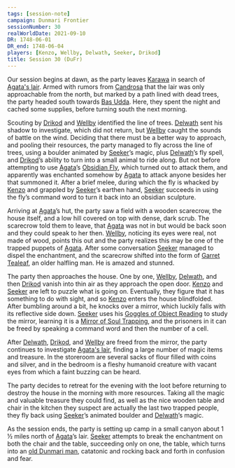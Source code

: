 ```yaml
---
tags: [session-note]
campaign: Dunmari Frontier
sessionNumber: 30
realWorldDate: 2021-09-10
DR: 1748-06-01
DR_end: 1748-06-04
players: [Kenzo, Wellby, Delwath, Seeker, Drikod]
title: Session 30 (DuFr)
---
```


Our session begins at dawn, as the party leaves [Karawa](<../../../gazetteer/greater-dunmar/realms/dunmar/eastern-dunmar/karawa.md>) in search of [Agata's lair](<../../../gazetteer/greater-dunmar/dunmari-basin/agata-s-lair.md>). Armed with rumors from [Candrosa](<../../../people/dunmari/candrosa.md>) that the lair was only approachable from the north, but marked by a path lined with dead trees, the party headed south towards [Bas Udda](<../../../gazetteer/greater-dunmar/realms/dunmar/eastern-dunmar/bas-udda.md>). Here, they spent the night and cached some supplies, before turning south the next morning.

Scouting by [Drikod](<../../../people/pcs/dunmar-fellowship/guests/drikod.md>) and [Wellby](<../../../people/pcs/dunmar-fellowship/wellby.md>) identified the line of trees. [Delwath](<../../../people/pcs/dunmar-fellowship/delwath.md>) sent his shadow to investigate, which did not return, but [Wellby](<../../../people/pcs/dunmar-fellowship/wellby.md>) caught the sounds of battle on the wind. Deciding that there must be a better way to approach, and pooling their resources, the party managed to fly across the line of trees, using a boulder animated by [Seeker](<../../../people/pcs/dunmar-fellowship/seeker.md>)’s magic, plus [Delwath](<../../../people/pcs/dunmar-fellowship/delwath.md>)’s fly spell, and [Drikod](<../../../people/pcs/dunmar-fellowship/guests/drikod.md>)’s ability to turn into a small animal to ride along. But not before attempting to use [Agata](<../../../people/fey/agata.md>)’s [Obsidian Fly](<../treasure/treasure-from-agata/obsidian-fly.md>), which turned out to attack them, and apparently was enchanted somehow by [Agata](<../../../people/fey/agata.md>) to attack anyone besides her that summoned it. After a brief melee, during which the fly is whacked by [Kenzo](<../../../people/pcs/dunmar-fellowship/kenzo.md>) and grappled by [Seeker](<../../../people/pcs/dunmar-fellowship/seeker.md>)’s earthen hand, [Seeker](<../../../people/pcs/dunmar-fellowship/seeker.md>) succeeds in using the fly’s command word to turn it back into an obsidian sculpture.

Arriving at [Agata](<../../../people/fey/agata.md>)’s hut, the party saw a field with a wooden scarecrow, the house itself, and a low hill covered on top with dense, dark scrub. The scarecrow told them to leave, that [Agata](<../../../people/fey/agata.md>) was not in but would be back soon and they could speak to her then. [Wellby](<../../../people/pcs/dunmar-fellowship/wellby.md>), noticing its eyes were real, not made of wood, points this out and the party realizes this may be one of the trapped puppets of [Agata](<../../../people/fey/agata.md>). After some conversation [Seeker](<../../../people/pcs/dunmar-fellowship/seeker.md>) managed to dispel the enchantment, and the scarecrow shifted into the form of [Garret Tealeaf](<../../../people/halflings/garret-tealeaf.md>), an older halfling man. He is amazed and stunned.

The party then approaches the house. One by one, [Wellby](<../../../people/pcs/dunmar-fellowship/wellby.md>), [Delwath](<../../../people/pcs/dunmar-fellowship/delwath.md>), and then [Drikod](<../../../people/pcs/dunmar-fellowship/guests/drikod.md>) vanish into thin air as they approach the open door. [Kenzo](<../../../people/pcs/dunmar-fellowship/kenzo.md>) and [Seeker](<../../../people/pcs/dunmar-fellowship/seeker.md>) are left to puzzle what is going on. Eventually, they figure that it has something to do with sight, and so [Kenzo](<../../../people/pcs/dunmar-fellowship/kenzo.md>) enters the house blindfolded. After bumbling around a bit, he knocks over a mirror, which luckily falls with its reflective side down. [Seeker](<../../../people/pcs/dunmar-fellowship/seeker.md>) uses his [Goggles of Object Reading](<../treasure/treasure-from-stormcaller-tower/goggles-of-object-reading.md>) to study the mirror, learning it is a [Mirror of Soul Trapping](<../treasure/treasure-from-agata/mirror-of-soul-trapping.md>), and the prisoners in it can be freed by speaking a command word and then the number of a cell. 

After [Delwath](<../../../people/pcs/dunmar-fellowship/delwath.md>), [Drikod](<../../../people/pcs/dunmar-fellowship/guests/drikod.md>), and [Wellby](<../../../people/pcs/dunmar-fellowship/wellby.md>) are freed from the mirror, the party continues to investigate [Agata's lair](<../../../gazetteer/greater-dunmar/dunmari-basin/agata-s-lair.md>), finding a large number of magic items and treasure. In the storeroom are several sacks of flour filled with coins and silver, and in the bedroom is a fleshy humanoid creature with vacant eyes from which a faint buzzing can be heard.

The party decides to retreat for the evening with the loot before returning to destroy the house in the morning with more resources. Taking all the magic and valuable treasure they could find, as well as the nice wooden table and chair in the kitchen they suspect are actually the last two trapped people, they fly back using [Seeker](<../../../people/pcs/dunmar-fellowship/seeker.md>)’s animated boulder and [Delwath](<../../../people/pcs/dunmar-fellowship/delwath.md>)’s magic. 

As the session ends, the party is setting up camp in a small canyon about 1 ½ miles north of [Agata](<../../../people/fey/agata.md>)’s lair. [Seeker](<../../../people/pcs/dunmar-fellowship/seeker.md>) attempts to break the enchantment on both the chair and the table, succeeding only on one, the table, which turns into an [old Dunmari man](<../../../people/dunmari/shandar.md>), catatonic and rocking back and forth in confusion and fear.